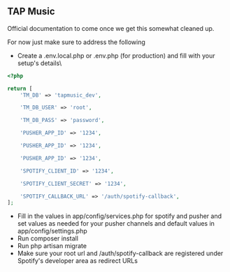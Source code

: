 ## TAP Music

Official documentation to come once we get this somewhat cleaned up.

For now just make sure to address the following

- Create a .env.local.php or .env.php (for production) and fill with your setup's details\
```php
<?php

return [
    'TM_DB' => 'tapmusic_dev',

    'TM_DB_USER' => 'root',

    'TM_DB_PASS' => 'password',

    'PUSHER_APP_ID' => '1234',

    'PUSHER_APP_ID' => '1234',

    'PUSHER_APP_ID' => '1234',

    'SPOTIFY_CLIENT_ID' => '1234',

    'SPOTIFY_CLIENT_SECRET' => '1234',

    'SPOTIFY_CALLBACK_URL' => '/auth/spotify-callback',
];
```
- Fill in the values in app/config/services.php for spotify and pusher and set values as needed for your pusher channels and default values in app/config/settings.php
- Run composer install
- Run php artisan migrate
- Make sure your root url and /auth/spotify-callback are registered under Spotify's developer area as redirect URLs
